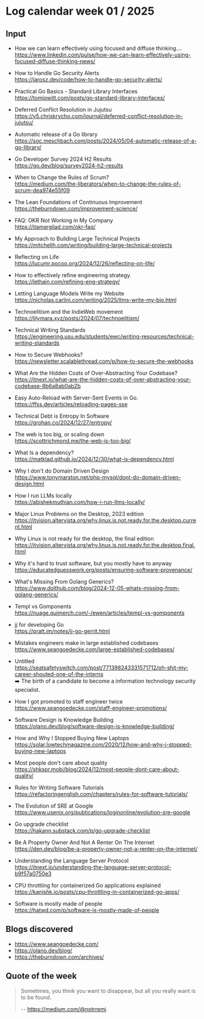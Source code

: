 # Log calendar week 01 / 2025

## Input

- How we can learn effectively using focused and diffuse thinking....  
https://www.linkedin.com/pulse/how-we-can-learn-effectively-using-focused-diffuse-thinking-news/
- How to Handle Go Security Alerts  
https://jarosz.dev/code/how-to-handle-go-security-alerts/
- Practical Go Basics - Standard Library Interfaces  
https://tomjowitt.com/posts/go-standard-library-interfaces/
- Deferred Conflict Resolution in Jujutsu  
https://v5.chriskrycho.com/journal/deferred-conflict-resolution-in-jujutsu/
- Automatic release of a Go library  
https://soc.meschbach.com/posts/2024/05/04-automatic-release-of-a-go-library/
- Go Developer Survey 2024 H2 Results  
https://go.dev/blog/survey2024-h2-results
- When to Change the Rules of Scrum?  
https://medium.com/the-liberators/when-to-change-the-rules-of-scrum-dea974e55f09
- The Lean Foundations of Continuous Improvement  
https://theburndown.com/improvement-science/

- FAQ: OKR Not Working in My Company  
https://itamargilad.com/okr-faq/
- My Approach to Building Large Technical Projects  
https://mitchellh.com/writing/building-large-technical-projects
- Reflecting on Life  
https://lucumr.pocoo.org/2024/12/26/reflecting-on-life/
- How to effectively refine engineering strategy.  
https://lethain.com/refining-eng-strategy/
- Letting Language Models Write my Website  
https://nicholas.carlini.com/writing/2025/llms-write-my-bio.html


- Technoelitism and the IndieWeb movement  
https://lilymara.xyz/posts/2024/07/technoelitism/
- Technical Writing Standards  
https://engineering.usu.edu/students/ewc/writing-resources/technical-writing-standards
- How to Secure Webhooks?  
https://newsletter.scalablethread.com/p/how-to-secure-the-webhooks
- What Are the Hidden Costs of Over-Abstracting Your Codebase?  
https://itnext.io/what-are-the-hidden-costs-of-over-abstracting-your-codebase-8b6a8ab0ab2b
- Easy Auto-Reload with Server-Sent Events in Go.  
https://ffss.dev/articles/reloading-pages-sse
- Technical Debt is Entropy In Software  
https://grohan.co/2024/12/27/entropy/
- The web is too big, or scaling down  
https://scottrichmond.me/the-web-is-too-big/
- What Is a dependency?  
https://matklad.github.io/2024/12/30/what-is-dependency.html
- Why I don't do Domain Driven Design  
https://www.tonymarston.net/php-mysql/dont-do-domain-driven-design.html
- How I run LLMs locally  
https://abishekmuthian.com/how-i-run-llms-locally/

- Major Linux Problems on the Desktop, 2023 edition  
https://itvision.altervista.org/why.linux.is.not.ready.for.the.desktop.current.html
- Why Linux is not ready for the desktop, the final edition  
https://itvision.altervista.org/why.linux.is.not.ready.for.the.desktop.final.html
- Why it's hard to trust software, but you mostly have to anyway  
https://educatedguesswork.org/posts/ensuring-software-provenance/


- What's Missing From Golang Generics?  
https://www.dolthub.com/blog/2024-12-05-whats-missing-from-golang-generics/
- Templ vs Gomponents  
https://nuage.quimerch.com/-/ewen/articles/templ-vs-gomponents

- jj for developing Go  
https://pratt.im/notes/jj-go-gerrit.html

- Mistakes engineers make in large established codebases  
https://www.seangoedecke.com/large-established-codebases/
- Untitled  
https://seatsafetyswitch.com/post/771398243331571712/oh-shit-my-career-shouted-one-of-the-interns  
:arrow_right: The birth of a candidate to become a information technology security specialist.

- How I got promoted to staff engineer twice  
https://www.seangoedecke.com/staff-engineer-promotions/
- Software Design is Knowledge Building  
https://olano.dev/blog/software-design-is-knowledge-building/
- How and Why I Stopped Buying New Laptops  
https://solar.lowtechmagazine.com/2020/12/how-and-why-i-stopped-buying-new-laptops
- Most people don't care about quality  
https://shkspr.mobi/blog/2024/12/most-people-dont-care-about-quality/


- Rules for Writing Software Tutorials  
https://refactoringenglish.com/chapters/rules-for-software-tutorials/

- The Evolution of SRE at Google  
https://www.usenix.org/publications/loginonline/evolution-sre-google

- Go upgrade checklist  
https://hakann.substack.com/p/go-upgrade-checklist
- Be A Property Owner And Not A Renter On The Internet  
https://den.dev/blog/be-a-property-owner-not-a-renter-on-the-internet/
- Understanding the Language Server Protocol  
https://itnext.io/understanding-the-language-server-protocol-b9f57a0750e3

- CPU throttling for containerized Go applications explained  
https://kanishk.io/posts/cpu-throttling-in-containerized-go-apps/

- Software is mostly made of people  
https://hatwd.com/p/software-is-mostly-made-of-people


## Blogs discovered
- https://www.seangoedecke.com/
- https://olano.dev/blog/
- https://theburndown.com/archives/
## Quote of the week


> Sometimes, you think you want to disappear, but all you really want is to be found.
>
> -- https://medium.com/@notrremi
